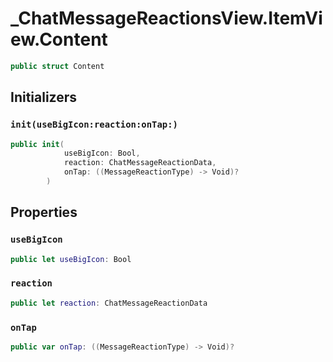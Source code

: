 # \_ChatMessageReactionsView.ItemView.Content

``` swift
public struct Content 
```

## Initializers

### `init(useBigIcon:reaction:onTap:)`

``` swift
public init(
            useBigIcon: Bool,
            reaction: ChatMessageReactionData,
            onTap: ((MessageReactionType) -> Void)?
        ) 
```

## Properties

### `useBigIcon`

``` swift
public let useBigIcon: Bool
```

### `reaction`

``` swift
public let reaction: ChatMessageReactionData
```

### `onTap`

``` swift
public var onTap: ((MessageReactionType) -> Void)?
```
